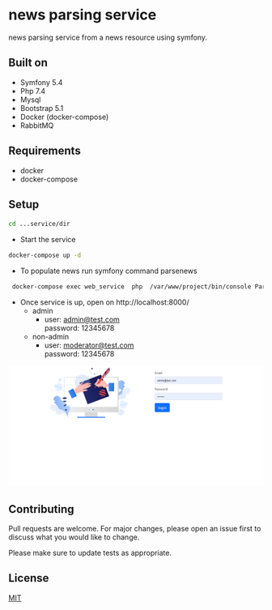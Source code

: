 # news parsing service

news parsing service from a news resource using symfony.

## Built on

- Symfony 5.4
- Php 7.4
- Mysql
- Bootstrap 5.1
- Docker (docker-compose)
- RabbitMQ

## Requirements

- docker
- docker-compose

## Setup

```bash
cd ...service/dir
```

- Start the service

```bash
docker-compose up -d
```

- To populate news run symfony command parsenews

```bash
 docker-compose exec web_service  php  /var/www/project/bin/console Parsenews
```

- Once service is up, open on http://localhost:8000/
  - admin
    - user: admin@test.com  
      password: 12345678
  - non-admin
    - user: moderator@test.com  
      password: 12345678




![Alt text](/docs/landing.png?raw=true "News Landing Page")




## Contributing

Pull requests are welcome. For major changes, please open an issue first
to discuss what you would like to change.

Please make sure to update tests as appropriate.

## License

[MIT](https://choosealicense.com/licenses/mit/)

